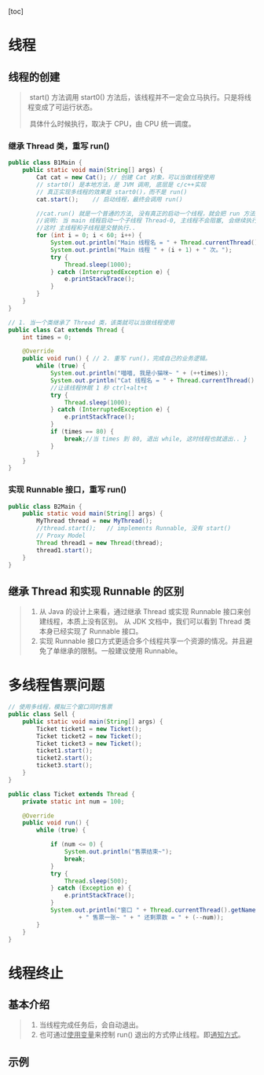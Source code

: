 [toc]

# 线程

## 线程的创建

> ​	start() 方法调用 start0() 方法后，该线程并不一定会立马执行。只是将线程变成了可运行状态。
>
> ​	具体什么时候执行，取决于 CPU，由 CPU 统一调度。

### 继承 Thread 类，重写 run()

```java
public class B1Main {
    public static void main(String[] args) {
        Cat cat = new Cat(); // 创建 Cat 对象，可以当做线程使用
        // start0() 是本地方法，是 JVM 调用, 底层是 c/c++实现
        // 真正实现多线程的效果是 start0()，而不是 run()
        cat.start();    // 启动线程，最终会调用 run()

        //cat.run() 就是一个普通的方法, 没有真正的启动一个线程，就会把 run 方法执行完毕，才向下执行
        //说明: 当 main 线程启动一个子线程 Thread-0, 主线程不会阻塞, 会继续执行
        //这时 主线程和子线程是交替执行..
        for (int i = 0; i < 60; i++) {
            System.out.println("Main 线程名 = " + Thread.currentThread().getName());
            System.out.println("Main 线程 " + (i + 1) + " 次。");
            try {
                Thread.sleep(1000);
            } catch (InterruptedException e) {
                e.printStackTrace();
            }
        }
    }
}
```

```java
// 1. 当一个类继承了 Thread 类，该类就可以当做线程使用
public class Cat extends Thread {
    int times = 0;

    @Override
    public void run() { // 2. 重写 run()，完成自己的业务逻辑。
        while (true) {
            System.out.println("喵喵, 我是小猫咪~ " + (++times));
            System.out.println("Cat 线程名 = " + Thread.currentThread().getName());
            //让该线程休眠 1 秒 ctrl+alt+t
            try {
                Thread.sleep(1000);
            } catch (InterruptedException e) {
                e.printStackTrace();
            }
            if (times == 80) {
                break;//当 times 到 80, 退出 while, 这时线程也就退出.. }
            }
        }
    }
}
```

### 实现 Runnable 接口，重写 run()

```java
public class B2Main {
    public static void main(String[] args) {
        MyThread thread = new MyThread();
        //thread.start();   // implements Runnable, 没有 start() 
        // Proxy Model
        Thread thread1 = new Thread(thread);
        thread1.start();
    }
}
```

## 继承 Thread 和实现 Runnable 的区别

> 1. 从 Java 的设计上来看，通过继承 Thread 或实现 Runnable 接口来创建线程，本质上没有区别。
>     从 JDK 文档中，我们可以看到 Thread 类本身已经实现了 Runnable 接口。
> 2. 实现 Runnable 接口方式更适合多个线程共享一个资源的情况。并且避免了单继承的限制。一般建议使用 Runnable。

# 多线程售票问题

```java
// 使用多线程，模拟三个窗口同时售票
public class Sell {
    public static void main(String[] args) {
        Ticket ticket1 = new Ticket();
        Ticket ticket2 = new Ticket();
        Ticket ticket3 = new Ticket();
        ticket1.start();
        ticket2.start();
        ticket3.start();
    }
}
```

```java
public class Ticket extends Thread {
    private static int num = 100;

    @Override
    public void run() {
        while (true) {

            if (num <= 0) {
                System.out.println("售票结束~");
                break;
            }
            try {
                Thread.sleep(500);
            } catch (Exception e) {
                e.printStackTrace();
            }
            System.out.println("窗口 " + Thread.currentThread().getName()
                    + " 售票一张~ " + " 还剩票数 = " + (--num));
        }
    }
}
```

# 线程终止

## 基本介绍

> 	1. 当线程完成任务后，会自动退出。
> 	1. 也可通过<u>使用变量</u>来控制 run() 退出的方式停止线程。即<u>通知方式</u>。

## 示例

```java

```

